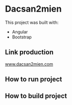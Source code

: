 # Dacsan2mien

This project was built with:
- Angular 
- Bootstrap

## Link production

www.dacsan2mien.com

## How to run project


## How to build project

